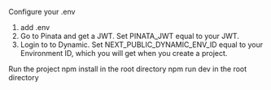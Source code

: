 Configure your .env

1. add .env
2. Go to Pinata and get a JWT. Set PINATA_JWT equal to your JWT.
3. Login to to Dynamic. Set NEXT_PUBLIC_DYNAMIC_ENV_ID equal to your Environment ID, which you will get when you create a project.

Run the project
npm install in the root directory
npm run dev in the root directory

